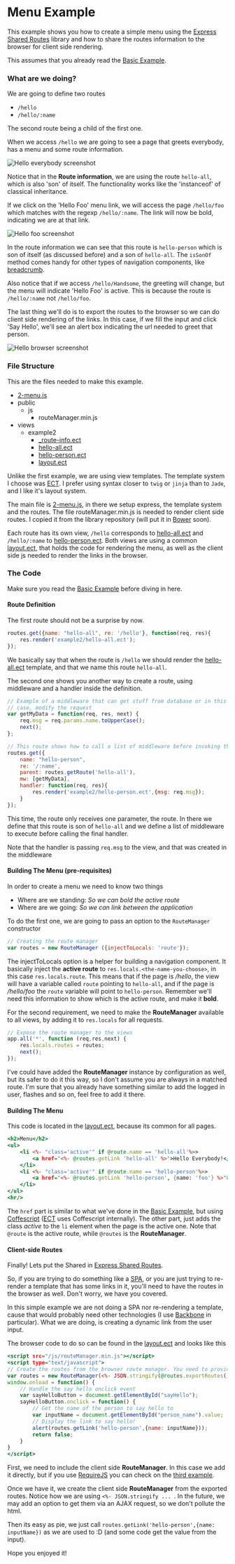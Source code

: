 # Menu Example

This example shows you how to create a simple menu using the [Express Shared Routes](https://github.com/hrajchert/express-shared-routes) library and how to share the routes information to the browser for client side rendering.

This assumes that you already read the [Basic Example](1-basic.md).

### What are we doing?
We are going to define two routes

* `/hello`
* `/hello/:name`

The second route being a child of the first one.

When we access `/hello` we are going to see a page that greets everybody, has a menu and some route information.

![Hello everybody screenshot](2-menu-1-hello-all.png)

Notice that in the <b>Route information</b>, we are using the route `hello-all`, which is also 'son' of itself. The functionality
works like the 'instanceof' of classical inheritance.

If we click on the 'Hello Foo' menu link, we will access the page `/hello/foo` which matches with the regexp `/hello/:name`. The link will now be bold, indicating we are at that link.

![Hello foo screenshot](2-menu-2-hello-foo.png)

In the route information we can see that this route is `hello-person` which is son of itself (as discussed before) and a son of `hello-all`. The `isSonOf` method comes handy for other types of navigation components, like [breadcrumb](4-breadcrumb.md).

Also notice that if we access `/hello/Handsome`, the greeting will change, but the menu will indicate 'Hello Foo' is active. This is because the route is `/hello/:name` not `/hello/foo`.

The last thing we'll do is to export the routes to the browser so we can do client side rendering of the links. In this case, if we
fill the input and click 'Say Hello', we'll see an alert box indicating the url needed to greet that person.

![Hello browser screenshot](2-menu-3-hello-browser.png)

### File Structure

This are the files needed to make this example.

* [2-menu.js](../2-menu.js)
* public
   * js
      * routeManager.min.js
* views
   * example2
      * [_route-info.ect](../views/example2/_route-info.ect)
      * [hello-all.ect](../views/example2/hello-all.ect)
      * [hello-person.ect](../views/example2/hello-person.ect)
      * [layout.ect](../views/example2/layout.ect)

Unlike the first example, we are using view templates. The template system I choose was [ECT](http://ectjs.com/). I prefer using syntax closer to `twig` or `jinja` than to `Jade`, and I like it's layout system.

The main file is [2-menu.js](../2-menu.js), in there we setup express, the template system and the routes. The file routeManager.min.js is needed to render client side routes. I copied it from the library repository (will put it in [Bower](http://bower.io/) soon).

Each route has its own view, `/hello` corresponds to [hello-all.ect](../views/example2/hello-all.ect) and `/hello/:name` to [hello-person.ect](../views/example2/hello-person.ect). Both views are using a common [layout.ect](../views/example2/layout.ect), that holds the code for rendering the menu, as well as the client side js needed to render the links in the browser.

### The Code

Make sure you read the [Basic Example](1-basic.md) before diving in here.

#### Route Definition

The first route should not be a surprise by now.

```js
routes.get({name: "hello-all", re: '/hello'}, function(req, res){
    res.render('example2/hello-all.ect');
});
```

We basically say that when the route is `/hello` we should render the [hello-all.ect](../views/example2/hello-all.ect) template, and that we name this route `hello-all`.

The second one shows you another way to create a route, using middleware and a handler inside the definition.

```js
// Example of a middleware that can get stuff from database or in this
// case, modify the request
var getMyData = function(req, res, next) {
    req.msg = req.params.name.toUpperCase();
    next();
};

// This route shows how to call a list of middleware before invoking the handler
routes.get({
    name: "hello-person",
    re: '/:name',
    parent: routes.getRoute('hello-all'),
    mw: [getMyData],
    handler: function(req, res){
        res.render('example2/hello-person.ect',{msg: req.msg});
    }
});
```

This time, the route only receives one parameter, the route. In there we define that this route is son of `hello-all` and we define a list of middleware to execute before calling the final handler.

Note that the handler is passing `req.msg` to the view, and that was created in the middleware


#### Building The Menu (pre-requisites)

In order to create a menu we need to know two things

* Where are we standing: <i>So we can bold the active route</i>
* Where are we going: <i>So we can link between the application</i>

To do the first one, we are going to pass an option to the `RouteManager` constructor

```js
// Creating the route manager
var routes = new RouteManager ({injectToLocals: 'route'});
```

The injectToLocals option is a helper for building a navigation component. It basically inject the <b>active route</b> to `res.locals.<the-name-you-choose>`, in this case `res.locals.route`. This means that if the page is <i>/hello</i>, the view will have a variable called `route` pointing to `hello-all`, and if the page is <i>/hello/foo</i> the `route` variable will point to `hello-person`. Remember we'll need this information to show which is the active route, and make it <b>bold</b>.

For the second requirement, we need to make the <b>RouteManager</b> available to all views, by adding it to `res.locals` for all requests.

```js
// Expose the route manager to the views
app.all('*', function (req,res,next) {
    res.locals.routes = routes;
    next();
});
```

I've could have added the <b>RouteManager</b> instance by configuration as well, but its safer to do it this way, so I don't assume you are always in a matched route. I'm sure that you already have something similar to add the logged in user, flashes and so on, feel free to add it there.

#### Building The Menu

This code is located in the [layout.ect](../views/example2/layout.ect), because its common for all pages.

```rhtml
<h2>Menu</h2>
<ul>
    <li <%- "class='active'" if @route.name == 'hello-all'%>>
        <a href="<%- @routes.getLink 'hello-all' %>">Hello Everybody!</a>
    </li>
    <li <%- "class='active'" if @route.name == 'hello-person'%>>
        <a href="<%- @routes.getLink 'hello-person', {name: 'foo'} %>">Hello Foo</a>
    </li>
</ul>
<hr/>
```

The `href` part is similar to what we've done in the [Basic Example](1-basic.md), but using [Coffescript](http://coffeescript.org/) ([ECT](http://ectjs.com/) uses Coffescript internally). The other part, just adds the class <i>active</i> to the `li` element when the page is the active one. Note that `@route` is the active route, while `@routes` is the <b>RouteManager</b>.


#### Client-side Routes

Finally! Lets put the Shared in [Express Shared Routes](https://github.com/hrajchert/express-shared-routes).

So, if you are trying to do something like a [SPA](http://en.wikipedia.org/wiki/Single-page_application), or you are just trying to re-render a template that has some links in it, you'll need to have the routes in the browser as well. Don't worry, we have you covered.

In this simple example we are not doing a SPA nor re-rendering a template, cause that would probably need other technologies (I use [Backbone](http://backbonejs.org/) in particular). What we are doing, is creating a dynamic link from the user input.

The browser code to do so can be found in the [layout.ect](../views/example2/layout.ect) and looks like this

```rhtml
<script src="/js/routeManager.min.js"></script>
<script type="text/javascript">
// Create the routes from the browser route manager. You need to provide the exported routes!
var routes = new RouteManager(<%- JSON.stringify(@routes.exportRoutes()) %>);
window.onload = function() {
    // Handle the say hello onclick event
    var sayHelloButton = document.getElementById("sayHello");
    sayHelloButton.onclick = function() {
        // Get the name of the person to say hello to
        var inputName = document.getElementById("person_name").value;
        // Display the link to say hello!
        alert(routes.getLink('hello-person',{name: inputName}));
        return false;
    }
}
</script>
```

First, we need to include the client side <b>RouteManager</b>. In this case we add it directly, but if you use [RequireJS](http://requirejs.org/) you can check on the [third example](3-menu-requirejs.md).

Once we have it, we create the client side <b>RouteManager</b> from the exported routes. Notice how we are using `<%- JSON.stringify ... `. In the future, we may add an option to get them via an AJAX request, so we don't pollute the html.

Then its easy as pie, we just call `routes.getLink('hello-person',{name: inputName})` as we are used to :D (and some code get the value from the input).

Hope you enjoyed it!



